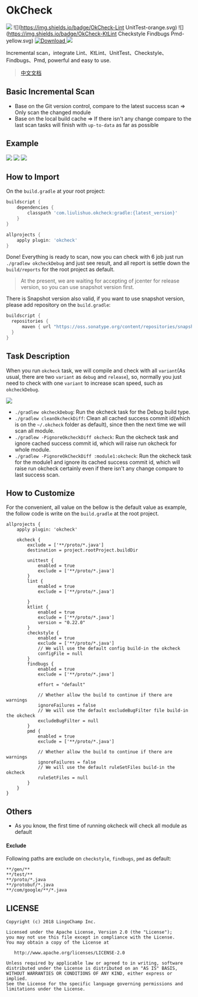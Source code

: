 # OkCheck

![](https://img.shields.io/badge/OkCheck-Increamental-green.svg)
![](https://img.shields.io/badge/OkCheck-Lint UnitTest-orange.svg)
![](https://img.shields.io/badge/OkCheck-KtLint Checkstyle Findbugs Pmd-yellow.svg)
[ ![Download](https://api.bintray.com/packages/jacksgong/maven/OkCheck/images/download.svg) ](https://bintray.com/jacksgong/maven/OkCheck/_latestVersion)
[![](https://img.shields.io/badge/SnapShot-0.1.5-white.svg)](https://oss.sonatype.org/content/repositories/snapshots/com/liulishuo/okcheck/)

Incremental scan，integrate Lint、KtLint、UnitTest、Checkstyle、Findbugs、Pmd, powerful and easy to use.

> [中文文档](https://github.com/lingochamp/okcheck/blob/master/README-zh.md)

## Basic Incremental Scan

- Base on the Git version control, compare to the latest success scan => Only scan the changed module
- Base on the local build cache => If there isn't any change compare to the last scan tasks will finish with `up-to-data` as far as possible

## Example

![](https://github.com/lingochamp/okcheck/raw/master/art/diff.jpg)
![](https://github.com/lingochamp/okcheck/raw/master/art/reports.png)
![](https://github.com/lingochamp/okcheck/raw/master/art/up-to-date.jpg)

## How to Import

On the `build.gradle` at your root project:

```groovy
buildscript {
    dependencies {
        classpath 'com.liulishuo.okcheck:gradle:{latest_version}'
    }
}

allprojects {
    apply plugin: 'okcheck'
}
```

Done! Everything is ready to scan, now you can check with 6 job just run `./gradlew okcheckDebug` and just see result, and all report is settle down the `build/reports` for the root project as default.

> At the present, we are waiting for accepting of jcenter for release version, so you can use snapshot version first.

There is Snapshot version also valid, if you want to use snapshot version, please add repository on the `build.gradle`:

```groovy
buildscript {
  repositories {
      maven { url "https://oss.sonatype.org/content/repositories/snapshots/" }
  }
}
```

## Task Description

When you run `okcheck` task, we will compile and check with all `variant`(As usual, there are two `variant` as `debug` and `release`), so, normally you just need to check with one `variant` to increase scan speed, such as `okcheckDebug`.

![](https://github.com/lingochamp/okcheck/raw/master/art/tasks.jpg)

- `./gradlew okcheckDebug`: Run the okcheck task for the Debug build type.
- `./gradlew cleanOkcheckDiff`: Clean all cached success commit id(which is on the `~/.okcheck` folder as default), since then the next time we will scan all module.
- `./gradlew -PignoreOkcheckDiff okcheck`: Run the okcheck task and ignore cached success commit id, which will raise run okcheck for whole module.
- `./gradlew -PignoreOkCheckDiff :module1:okcheck`: Run the okcheck task for the module1 and ignore its cached success commit id, which will raise run okcheck certainly even if there isn't any change compare to last success scan.

## How to Customize

For the convenient, all value on the bellow is the default value as example, the follow code is write on the `build.gradle` at the root project.

```
allprojects {
    apply plugin: 'okcheck'

    okcheck {
        exclude = ['**/proto/*.java']
        destination = project.rootProject.buildDir

        unittest {
            enabled = true
            exclude = ['**/proto/*.java']
        }
        lint {
            enabled = true
            exclude = ['**/proto/*.java']

        }
        ktlint {
            enabled = true
            exclude = ['**/proto/*.java']
            version = "0.22.0"
        }
        checkstyle {
            enabled = true
            exclude = ['**/proto/*.java']
            // We will use the default config build-in the okcheck
            configFile = null
        }
        findbugs {
            enabled = true
            exclude = ['**/proto/*.java']

            effort = "default"

            // Whether allow the build to continue if there are warnings
            ignoreFailures = false
            // We will use the default excludeBugFilter file build-in the okcheck
            excludeBugFilter = null
        }
        pmd {
            enabled = true
            exclude = ['**/proto/*.java']

            // Whether allow the build to continue if there are warnings
            ignoreFailures = false
            // We will use the default ruleSetFiles build-in the okcheck
            ruleSetFiles = null
        }
    }
}
```


## Others

- As you know, the first time of running okcheck will check all module as default

#### Exclude

Following paths are exclude on `checkstyle`, `findbugs`, `pmd` as default:

```
**/gen/**
**/test/**
**/proto/*.java
**/protobuf/*.java
**/com/google/**/*.java
```

## LICENSE

```
Copyright (c) 2018 LingoChamp Inc.

Licensed under the Apache License, Version 2.0 (the "License");
you may not use this file except in compliance with the License.
You may obtain a copy of the License at

   http://www.apache.org/licenses/LICENSE-2.0

Unless required by applicable law or agreed to in writing, software
distributed under the License is distributed on an "AS IS" BASIS,
WITHOUT WARRANTIES OR CONDITIONS OF ANY KIND, either express or implied.
See the License for the specific language governing permissions and
limitations under the License.
```

